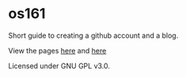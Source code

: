 # os161
Short guide to creating a github account and a blog.

View the pages [here](https://mhs.blog.ui.ac.id/george.albert/2016/05/23/membuat-akun-github/) and [here](https://mhs.blog.ui.ac.id/george.albert/2016/05/19/membuat-akun-blog/)

Licensed under GNU GPL v3.0.